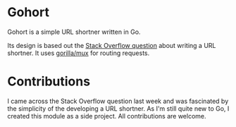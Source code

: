 Gohort
==================

Gohort  is a simple URL shortner written in Go.

Its design is based out the [Stack Overflow question](https://stackoverflow.com/questions/742013/how-to-code-a-url-shortener) about writing a URL shortner. It uses [gorilla/mux](http://www.gorillatoolkit.org/pkg/mux) for routing requests. 

Contributions
===============
I came across the Stack Overflow question last week and was fascinated by the simplicity of the developing a URL shortner. As I'm still quite new to Go, I created this module as a side project. All contributions are welcome.
